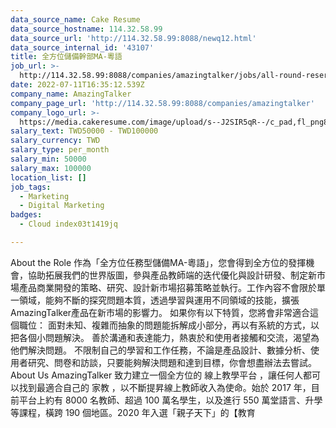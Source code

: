 ```yaml
---
data_source_name: Cake Resume
data_source_hostname: 114.32.58.99
data_source_url: 'http://114.32.58.99:8088/newq12.html'
data_source_internal_id: '43107'
title: 全方位儲備幹部MA-粵語
job_url: >-
  http://114.32.58.99:8088/companies/amazingtalker/jobs/all-round-reserve-cadre-ma-cantonese
date: 2022-07-11T16:35:12.539Z
company_name: AmazingTalker
company_page_url: 'http://114.32.58.99:8088/companies/amazingtalker'
company_logo_url: >-
  https://media.cakeresume.com/image/upload/s--J2SIR5qR--/c_pad,fl_png8,h_200,w_200/v1631641971/kifa19wruvkuxf8qm37i.png
salary_text: TWD50000 - TWD100000
salary_currency: TWD
salary_type: per_month
salary_min: 50000
salary_max: 100000
location_list: []
job_tags:
  - Marketing
  - Digital Marketing
badges:
  - Cloud index03t1419jq

---
```


About the Role 作為「全方位任務型儲備MA-粵語」，您會得到全方位的發揮機會，協助拓展我們的世界版圖，參與產品教師端的迭代優化與設計研發、制定新市場產品商業開發的策略、研究、設計新市場招募策略並執行。工作內容不會限於單一領域，能夠不斷的探究問題本質，透過學習與運用不同領域的技能，擴張AmazingTalker產品在新市場的影響力。 如果你有以下特質，您將會非常適合這個職位： 面對未知、複雜而抽象的問題能拆解成小部分，再以有系統的方式，以把各個小問題解決。 善於溝通和表達能力，熱衷於和使用者接觸和交流，渴望為他們解決問題。 不限制自己的學習和工作任務，不論是產品設計、數據分析、使用者研究、問卷和訪談，只要能夠解決問題和達到目標，你會想盡辦法去嘗試。 About Us AmazingTalker 致力建立一個全方位的 線上教學平台 ，讓任何人都可以找到最適合自己的 家教 ，以不斷提昇線上教師收入為使命。始於 2017 年，目前平台上約有 8000 名教師、超過 100 萬名學生，以及進行 550 萬堂語言、升學等課程，橫跨 190 個地區。2020 年入選「親子天下」的【教育